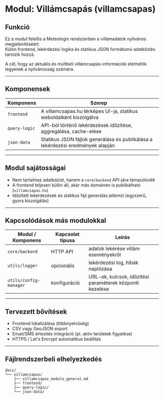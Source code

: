 # Modul: Villámcsapás (villamcsapas)

## Funkció

Ez a modul felelős a Meteologix rendszerben a villámadatok nyilvános megjelenítéséért.  
Külön frontend, lekérdezési logika és statikus JSON formátumú adatközlés tartozik hozzá.

A cél, hogy az aktuális és múltbeli villámcsapás-információk elérhetők legyenek a nyilvánosság számára.

---

## Komponensek

| Komponens         | Szerep |
|-------------------|--------|
| `frontend`        | A villamcsapas.hu térképes UI-ja, statikus weboldalként kiszolgálva |
| `query-logic`     | API-ból történő lekérdezések időzítése, aggregálása, cache-elése |
| `json-data`       | Statikus JSON fájlok generálása és publikálása a lekérdezési eredmények alapján |

---

## Modul sajátosságai

- Nem tartalmaz adatbázist, hanem a `core/backend` API-jára támaszkodik
- A frontend teljesen külön áll, akár más domainen is publikálható (`villamcsapas.hu`)
- Időzített lekérdezések és statikus fájl generálás jellemzi (egyszerű, gyors kiszolgálás)

---

## Kapcsolódások más modulokkal

| Modul / Komponens   | Kapcsolat típusa | Leírás |
|---------------------|------------------|--------|
| `core/backend`      | HTTP API         | adatok lekérése villám eseményekről |
| `utils/logger`      | opcionális       | lekérdezési log, hibák naplózása |
| `utils/config-manager` | konfiguráció   | URL-ek, kulcsok, időzítési paraméterek központi kezelése |

---

## Tervezett bővítések

- Frontend lokalizálása (többnyelvűség)
- CSV vagy GeoJSON export
- Email/SMS értesítés integráció (pl. aktív területek figyelése)
- HTTPS / Let's Encrypt automatikus beállítás

---

## Fájlrendszerbeli elhelyezkedés

```
docs/
└── villamcsapas/
    ├── villamcsapas_module_general.md
    ├── frontend/
    ├── query-logic/
    └── json-data/
```

